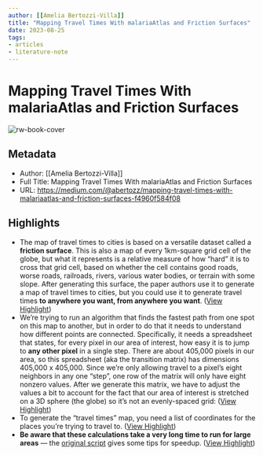 ```yaml
---
author: [[Amelia Bertozzi-Villa]]
title: "Mapping Travel Times With malariaAtlas and Friction Surfaces"
date: 2023-08-25
tags: 
- articles
- literature-note
---
```

# Mapping Travel Times With malariaAtlas and Friction Surfaces

![rw-book-cover](https://miro.medium.com/v2/resize:fit:1200/1*cUO1wGk-QSIHcbA8fkvsPw.png)

## Metadata
- Author: [[Amelia Bertozzi-Villa]]
- Full Title: Mapping Travel Times With malariaAtlas and Friction Surfaces
- URL: https://medium.com/@abertozz/mapping-travel-times-with-malariaatlas-and-friction-surfaces-f4960f584f08

## Highlights
- The map of travel times to cities is based on a versatile dataset called a **friction surface**. This is also a map of every 1km-square grid cell of the globe, but what it represents is a relative measure of how “hard” it is to cross that grid cell, based on whether the cell contains good roads, worse roads, railroads, rivers, various water bodies, or terrain with some slope. After generating this surface, the paper authors use it to generate a map of travel times to cities, but you could use it to generate travel times **to anywhere you want, from anywhere you want**. ([View Highlight](https://read.readwise.io/read/01h4314jdzvd9gnph04ydbqwvf))
- We’re trying to run an algorithm that finds the fastest path from one spot on this map to another, but in order to do that it needs to understand how different points are connected. Specifically, it needs a spreadsheet that states, for every pixel in our area of interest, how easy it is to jump to **any other pixel** in a single step. There are about 405,000 pixels in our area, so this spreadsheet (aka the transition matrix) has dimensions 405,000 x 405,000. Since we’re only allowing travel to a pixel’s eight neighbors in any one “step”, one row of the matrix will only have eight nonzero values. After we generate this matrix, we have to adjust the values a bit to account for the fact that our area of interest is stretched on a 3D sphere (the globe) so it’s not an evenly-spaced grid: ([View Highlight](https://read.readwise.io/read/01h431697gfa725j89zaf6swks))
- To generate the “travel times” map, you need a list of coordinates for the places you’re trying to travel to. ([View Highlight](https://read.readwise.io/read/01h43150fjgv6q4cay2c0vx1rv))
- **Be aware that these calculations take a very long time to run for large areas** — the [original script](https://map.ox.ac.uk/wp-content/uploads/accessibility/R_generic_accessibilty_mapping_script.r) gives some tips for speedup. ([View Highlight](https://read.readwise.io/read/01h43188xse81aj280c54s0nqc))
